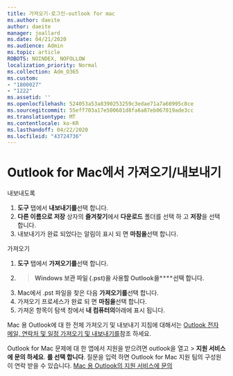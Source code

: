 ```yaml
---
title: 가져오기-로그인-outlook for mac
ms.author: daeite
author: daeite
manager: joallard
ms.date: 04/21/2020
ms.audience: Admin
ms.topic: article
ROBOTS: NOINDEX, NOFOLLOW
localization_priority: Normal
ms.collection: Adm_O365
ms.custom:
- "1800027"
- "1222"
ms.assetid: ''
ms.openlocfilehash: 524053a53a8390253259c3edae71a7a60995c8ce
ms.sourcegitcommit: 55eff703a17e500681d8fa6a87eb067019ade3cc
ms.translationtype: MT
ms.contentlocale: ko-KR
ms.lasthandoff: 04/22/2020
ms.locfileid: "43724736"
---
```

# <a name="importexport-in-outlook-for-mac"></a>Outlook for Mac에서 가져오기/내보내기 

내보내도록
1. **도구** 탭에서 **내보내기를**선택 합니다.
2. **다른 이름으로 저장** 상자의 **즐겨찾기**에서 **다운로드** 폴더를 선택 하 고 **저장**을 선택 합니다.
3. 내보내기가 완료 되었다는 알림이 표시 되 면 **마침을**선택 합니다.

가져오기
1. **도구** 탭에서 **가져오기를**선택 합니다.
2.  >  **Windows 보관 파일 (.pst)을 사용할 Outlook을****선택 합니다.**
3. Mac에서 .pst 파일을 찾은 다음 **가져오기를**선택 합니다.
4. 가져오기 프로세스가 완료 되 면 **마침을**선택 합니다.
5. 가져온 항목이 탐색 창에서 **내 컴퓨터의**아래에 표시 됩니다.

Mac 용 Outlook에 대 한 전체 가져오기 및 내보내기 지침에 대해서는 [Outlook 전자 메일, 연락처 및 일정 가져오기 및 내보내기를](https://support.office.com/article/92577192-3881-4502-b79d-c3bbada6c8ef#ID0EAACAAA=Mac)참조 하세요. 

Outlook for Mac 문제에 대 한 앱에서 지원을 받으려면 outlook을 열고 > **지원 서비스에 문의 하세요**. **를 선택 합니다**. 질문을 입력 하면 Outlook for Mac 지원 팀의 구성원이 연락 받을 수 있습니다. [Mac 용 Outlook의 지원 서비스에 문의](https://go.microsoft.com/fwlink/?linkid=2002400&clcid=0x409)
